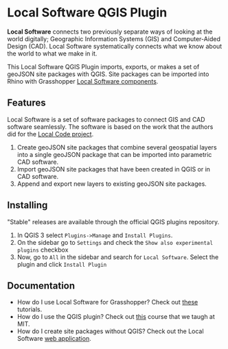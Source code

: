 # Local Software QGIS Plugin
**Local Software** connects two previously separate ways of looking at the world digitally; Geographic Information Systems (GIS) and Computer-Aided Design (CAD). Local Software systematically connects what we know about the world to what we make in it.

This Local Software QGIS Plugin imports, exports, or makes a set of geoJSON site packages with QGIS. Site packages can be imported into Rhino with Grasshopper [Local Software components](https://beta.uselocalco.de/download).

## Features
Local Software is a set of software packages to connect GIS and CAD software seamlessly. The software is based on the work that the authors did for the [Local Code project](https://books.google.com.mx/books/about/Local_Code.html?id=-KQNrgEACAAJ&source=kp_book_description&redir_esc=y). 
1. Create geoJSON site packages that combine several geospatial layers into a single geoJSON package that can be imported into parametric CAD software.
2. Import geoJSON site packages that have been created in QGIS or in CAD software.
3. Append and export new layers to existing geoJSON site packages. 

## Installing
"Stable" releases are available through the official QGIS plugins repository.

1. In QGIS 3 select `Plugins->Manage` and `Install Plugins`.
2. On the sidebar go to `Settings` and check the `Show also experimental plugins` checkbox
3. Now, go to `All` in the sidebar and search for `Local Software`. Select the plugin and click `Install Plugin`

## Documentation
* How do I use Local Software for Grasshopper? Check out [these](https://beta.uselocalco.de/documentation) tutorials.
* How do I use the QGIS plugin? Check out [this](https://canvas.mit.edu/courses/14233) course that we taugh at MIT.
* How do I create site packages without QGIS? Check out the Local Software [web application](https://beta.uselocalco.de/).
